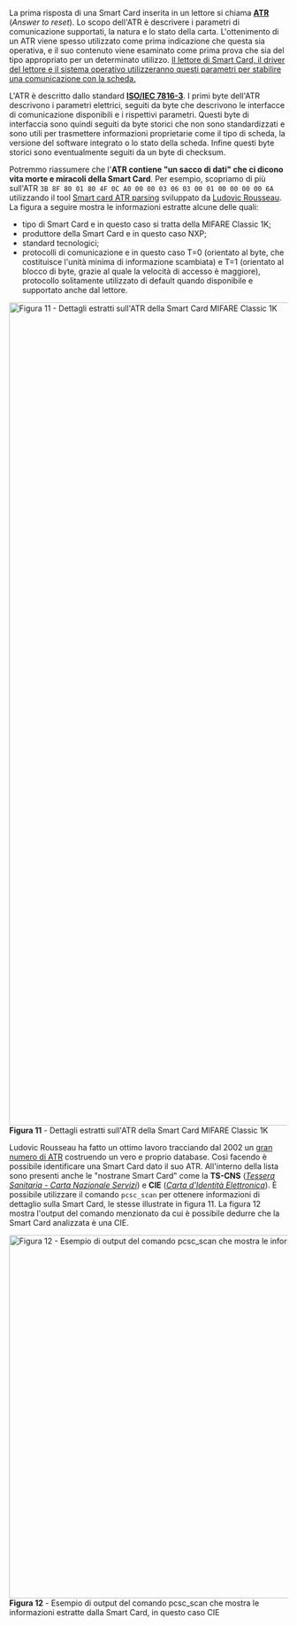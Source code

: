 La prima risposta di una Smart Card inserita in un lettore si chiama
<a href="https://en.wikipedia.org/wiki/Answer_to_reset" target="_blank"
rel="noopener"><strong>ATR</strong></a> (*Answer to reset*). Lo scopo
dell'ATR è descrivere i parametri di comunicazione supportati, la natura
e lo stato della carta. L'ottenimento di un ATR viene spesso utilizzato
come prima indicazione che questa sia operativa, e il suo contenuto
viene esaminato come prima prova che sia del tipo appropriato per un
determinato utilizzo. <span style="text-decoration: underline;">Il
lettore di Smart Card, il driver del lettore e il sistema operativo
utilizzeranno questi parametri per stabilire una comunicazione con la
scheda.</span>

L'ATR è descritto dallo standard
<a href="https://it.wikipedia.org/wiki/ISO/IEC_7816" target="_blank"
rel="noopener"><strong>ISO/IEC 7816-3</strong></a>. I primi byte
dell'ATR descrivono i parametri elettrici, seguiti da byte che
descrivono le interfacce di comunicazione disponibili e i rispettivi
parametri. Questi byte di interfaccia sono quindi seguiti da byte
storici che non sono standardizzati e sono utili per trasmettere
informazioni proprietarie come il tipo di scheda, la versione del
software integrato o lo stato della scheda. Infine questi byte storici
sono eventualmente seguiti da un byte di checksum.

Potremmo riassumere che l'**ATR contiene "un sacco di dati" che ci
dicono vita morte e miracoli della Smart Card**. Per esempio, scopriamo
di più sull'ATR
`3B 8F 80 01 80 4F 0C A0 00 00 03 06 03 00 01 00 00 00 00 6A` 
utilizzando il tool <a
href="https://smartcard-atr.apdu.fr/parse?ATR=3B8F8001804F0CA000000306030001000000006A"
target="_blank" rel="noopener">Smart card ATR parsing</a> sviluppato da
<a href="https://ludovicrousseau.blogspot.com/" target="_blank"
rel="noopener">Ludovic Rousseau</a>. La figura a seguire mostra le
informazioni estratte alcune delle quali:

- tipo di Smart Card e in questo caso si tratta della MIFARE Classic 1K;
- produttore della Smart Card e in questo caso NXP;
- standard tecnologici;
- protocolli di comunicazione e in questo caso T=0 (orientato al byte,
  che costituisce l'unità minima di informazione scambiata) e T=1
  (orientato al blocco di byte, grazie al quale la velocità di accesso è
  maggiore), protocollo solitamente utilizzato di default quando
  disponibile e supportato anche dal lettore.

[<img
src="https://www.dontesta.it/wp-content/uploads/2022/03/mifare_classic_1k_atr_parsing-1024x1487.png"
class="size-large wp-image-5529" width="1024" height="1487"
alt="Figura 11 - Dettagli estratti sull&#39;ATR della Smart Card MIFARE Classic 1K" />](https://www.dontesta.it/wp-content/uploads/2022/03/mifare_classic_1k_atr_parsing.png)
**Figura 11** - Dettagli estratti sull'ATR della Smart Card MIFARE Classic
1K

Ludovic Rousseau ha fatto un ottimo lavoro tracciando dal 2002 un <a
href="http://ludovic.rousseau.free.fr/softwares/pcsc-tools/smartcard_list.txt"
target="_blank" rel="noopener">gran numero di ATR</a> costruendo un vero
e proprio database. Così facendo è possibile identificare una Smart Card
dato il suo ATR. All'interno della lista sono presenti anche le
"nostrane Smart Card" come la **TS-CNS**
(<a href="https://www.agid.gov.it/it/piattaforme/carta-nazionale-servizi"
target="_blank" rel="noopener"><em>Tessera Sanitaria - Carta Nazionale
Servizi</em></a>) e **CIE**
(<a href="https://developers.italia.it/it/cie/" target="_blank"
rel="noopener"><em>Carta d'Identità Elettronica</em></a>). È possibile
utilizzare il comando `pcsc_scan` per ottenere informazioni di dettaglio
sulla Smart Card, le stesse illustrate in figura 11. La figura 12 mostra
l'output del comando menzionato da cui è possibile dedurre che la Smart
Card analizzata è una CIE.

[<img
src="https://www.dontesta.it/wp-content/uploads/2022/03/output_of_pcsc_scan_smart_card_cie-1024x656.png"
class="size-large wp-image-5532" width="1024" height="656"
alt="Figura 12 - Esempio di output del comando pcsc_scan che mostra le informazioni estratte dalla Smart Card, in questo caso CIE" />](https://www.dontesta.it/wp-content/uploads/2022/03/output_of_pcsc_scan_smart_card_cie.png)
**Figura 12** - Esempio di output del comando pcsc_scan che mostra le
informazioni estratte dalla Smart Card, in questo caso CIE